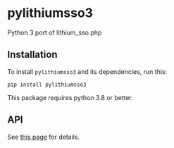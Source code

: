 # pylithiumsso3

Python 3 port of lithium_sso.php

## Installation

To install `pylithiumsso3` and its dependencies, run this:

    pip install pylithiumsso3
    
This package requires python 3.8 or better.

## API

See [this page](https://rzuckerm.github.io/pylithiumsso3) for details.
